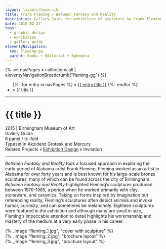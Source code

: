 ```yaml
---
layout: layouts/base.njk
title: Frank Fleming – Between Fantasy and Reality
description: Gallery Guide for exhibition of sculpture by Frank Fleming
date: 2015-02-27
tags:
  - graphic design
  - exhibition
  - gallery guide
eleventyNavigation:
  key: fleming-gg
  parent: Books + Editorial + Ephemera
---
```


<div class="container">
  <div class="row">
    <div class="col">
  		{% set navPages = collections.all | eleventyNavigationBreadcrumb("fleming-gg") %}
	  	<ul class="post-breadcrumb">
		      {%- for entry in navPages %}
			  <li{% if entry.url == page.url %} class="active-breadcrumb"{% endif %}> » <a href="{{ entry.url }}">{{ entry.title }}</a></li>
  			  {%- endfor %}
	    	<li><active-breadcrumb>» {{ title }}</active-breadcrumb></li>
			</ul>
    </div>
  </div>
  <hr>
  <div class="row"></div>
	<div class="row">
		<div class="col">
			<h1>{{ title }}</h1>
			<figcaption>2015 | Birmingham Museum of Art</figcaption>
            <figcaption>Gallery Guide</br>6 panel / tri-fold</br>Typeset in Akzidenz Grotesk and Mercury</figcaption>
			<figcaption>Related Projects » <a href="/projects/exhibitions/2015_ex_fleming/">Exhibition Design</a> » Invitation</figcaption>
			<hr>
		    	<p><em>Between Fantasy and Reality</em> took a focused approach in exploring the early period of Alabama artist Frank Fleming. Fleming worked as an artist in Alabama for over forty years and is best known for his large-scale bronze sculptures, many of which can be found across the city of Birmingham. <em>Between Fantasy and Reality</em> highlighted Fleming’s sculptures produced between 1970-1985, a period when he worked primarily with clay, stoneware, and ceramics. Taking on forms inspired by imagination but referencing reality, Fleming’s sculptures often depict animals and invoke humor, curiosity, and can sometimes be melancholy. Eighteen sculptures were featured in the exhibition and although many are small in size, Fleming’s impeccable attention to detail highlights his workmanship and mastery of the medium at a very early phase in his career.</p>
		</div>
        <div class="col-12 col-12-md col-1-lg"></div>
		<div class="col">
			{% _image "fleming_1.jpg", "cover with sculpture" %}
		</div>
	</div>
	<div class="row">
		<div class="col"></div>
		<div class="col-12 col-12-md col-9-lg">
            {% _image "fleming_2.jpg", "brochure layout" %}
        </div>
	</div>
	<div class="row">
		<div class="col">
		    {% _image "fleming_3.jpg", "brochure layout" %}
		</div>
  	</div>
</div>